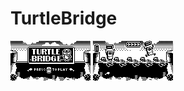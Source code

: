 # TurtleBridge
<img src="/ASSETS/Turtle Bridge_TitleScreen.png" data-canonical-src="/ASSETS/Turtle Bridge_TitleScreen.png" width="128" height="64" /> <img src="/ASSETS/TurtleBridge_AB_PREVIEW3.png" data-canonical-src="/ASSETS/TurtleBridge_AB_PREVIEW3.png" width="128" height="64" />
